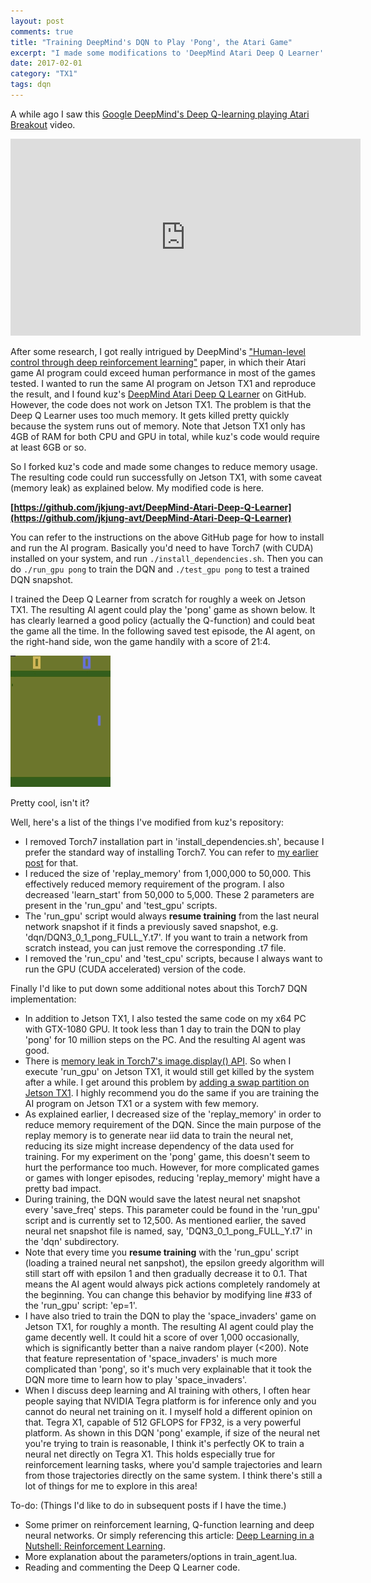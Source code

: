 ```yaml
---
layout: post
comments: true
title: "Training DeepMind's DQN to Play 'Pong', the Atari Game"
excerpt: "I made some modifications to 'DeepMind Atari Deep Q Learner' so that it could run on Jetson TX1. I then trained the DQN to play 'pong' on Jetson TX1 for a week. The result is good."
date: 2017-02-01
category: "TX1"
tags: dqn
---
```


A while ago I saw this [Google DeepMind's Deep Q-learning playing Atari Breakout](http://youtu.be/V1eYniJ0Rnk) video.

<iframe width="560" height="315" src="https://www.youtube.com/embed/V1eYniJ0Rnk" frameborder="0" allowfullscreen></iframe>

After some research, I got really intrigued by DeepMind's ["Human-level control through deep reinforcement learning"](http://www.nature.com/nature/journal/v518/n7540/full/nature14236.html) paper, in which their Atari game AI program could exceed human performance in most of the games tested. I wanted to run the same AI program on Jetson TX1 and reproduce the result, and I found kuz's [DeepMind Atari Deep Q Learner](https://github.com/kuz/DeepMind-Atari-Deep-Q-Learner) on GitHub. However, the code does not work on Jetson TX1. The problem is that the Deep Q Learner uses too much memory. It gets killed pretty quickly because the system runs out of memory. Note that Jetson TX1 only has 4GB of RAM for both CPU and GPU in total, while kuz's code would require at least 6GB or so.

So I forked kuz's code and made some changes to reduce memory usage. The resulting code could run successfully on Jetson TX1, with some caveat (memory leak) as explained below. My modified code is here.

**[https://github.com/jkjung-avt/DeepMind-Atari-Deep-Q-Learner](https://github.com/jkjung-avt/DeepMind-Atari-Deep-Q-Learner)**

You can refer to the instructions on the above GitHub page for how to install and run the AI program. Basically you'd need to have Torch7 (with CUDA) installed on your system, and run `./install_dependencies.sh`. Then you can do `./run_gpu pong` to train the DQN and `./test_gpu pong` to test a trained DQN snapshot.

I trained the Deep Q Learner from scratch for roughly a week on Jetson TX1. The resulting AI agent could play the 'pong' game as shown below. It has clearly learned a good policy (actually the Q-function) and could beat the game all the time. In the following saved test episode, the AI agent, on the right-hand side, won the game handily with a score of 21:4.

![pong-test screenshots](/assets/2017-02-01-dqn-pong/pong-test.gif)

Pretty cool, isn't it?

Well, here's a list of the things I've modified from kuz's repository:

* I removed Torch7 installation part in 'install_dependencies.sh', because I prefer the standard way of installing Torch7. You can refer to [my earlier post](https://jkjung-avt.github.io/torch7-on-tx1/) for that.
* I reduced the size of 'replay_memory' from 1,000,000 to 50,000. This effectively reduced memory requirement of the program. I also decreased 'learn_start' from 50,000 to 5,000. These 2 parameters are present in the 'run_gpu' and 'test_gpu' scripts.
* The 'run_gpu' script would always **resume training** from the last neural network snapshot if it finds a previously saved snapshot, e.g. 'dqn/DQN3_0_1_pong_FULL_Y.t7'. If you want to train a network from scratch instead, you can just remove the corresponding .t7 file.
* I removed the 'run_cpu' and 'test_cpu' scripts, because I always want to run the GPU (CUDA accelerated) version of the code.

Finally I'd like to put down some additional notes about this Torch7 DQN implementation:

* In addition to Jetson TX1, I also tested the same code on my x64 PC with GTX-1080 GPU. It took less than 1 day to train the DQN to play 'pong' for 10 million steps on the PC. And the resulting AI agent was good.
* There is [memory leak in Torch7's image.display() API](https://groups.google.com/forum/#!topic/torch7/tYTrIo7InfA). So when I execute 'run_gpu' on Jetson TX1, it would still get killed by the system after a while. I get around this problem by [adding a swap partition on Jetson TX1](https://jkjung-avt.github.io/swap-on-tx1/). I highly recommend you do the same if you are training the AI program on Jetson TX1 or a system with few memory.
* As explained earlier, I decreased size of the 'replay_memory' in order to reduce memory requirement of the DQN. Since the main purpose of the replay memory is to generate near iid data to train the neural net, reducing its size might increase dependency of the data used for training. For my experiment on the 'pong' game, this doesn't seem to hurt the performance too much. However, for more complicated games or games with longer episodes, reducing 'replay_memory' might have a pretty bad impact.
* During training, the DQN would save the latest neural net snapshot every 'save_freq' steps. This parameter could be found in the 'run_gpu' script and is currently set to 12,500. As mentioned earlier, the saved neural net snapshot file is named, say, 'DQN3_0_1_pong_FULL_Y.t7' in the 'dqn' subdirectory.
* Note that every time you **resume training** with the 'run_gpu' script (loading a trained neural net sanpshot), the epsilon greedy algorithm will still start off with epsilon 1 and then gradually decrease it to 0.1. That means the AI agent would always pick actions completely randomely at the beginning. You can change this behavior by modifying line #33 of the 'run_gpu' script: 'ep=1'.
* I have also tried to train the DQN to play the 'space_invaders' game on Jetson TX1, for roughly a month. The resulting AI agent could play the game decently well. It could hit a score of over 1,000 occasionally, which is significantly better than a naive random player (<200). Note that feature representation of 'space_invaders' is much more complicated than 'pong', so it's much very explainable that it took the DQN more time to learn how to play 'space_invaders'.
* When I discuss deep learning and AI training with others, I often hear people saying that NVIDIA Tegra platform is for inference only and you cannot do neural net training on it. I myself hold a different opinion on that. Tegra X1, capable of 512 GFLOPS for FP32, is a very powerful platform. As shown in this DQN 'pong' example, if size of the neural net you're trying to train is reasonable, I think it's perfectly OK to train a neural net directly on Tegra X1. This holds especially true for reinforcement learning tasks, where you'd sample trajectories and learn from those trajectories directly on the same system. I think there's still a lot of things for me to explore in this area!

To-do: (Things I'd like to do in subsequent posts if I have the time.)

* Some primer on reinforcement learning, Q-function learning and deep neural networks. Or simply referencing this article: [Deep Learning in a Nutshell: Reinforcement Learning](https://devblogs.nvidia.com/parallelforall/deep-learning-nutshell-reinforcement-learning/).
* More explanation about the parameters/options in train_agent.lua.
* Reading and commenting the Deep Q Learner code.


